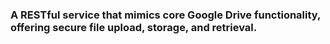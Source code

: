 ### A RESTful service that mimics core Google Drive functionality, offering secure file upload, storage, and retrieval.
